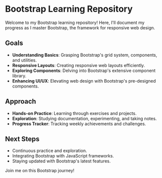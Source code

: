 # Bootstrap Learning Repository

Welcome to my Bootstrap learning repository! Here, I'll document my progress as I master Bootstrap, the framework for responsive web design.

## Goals

- **Understanding Basics**: Grasping Bootstrap's grid system, components, and utilities.
- **Responsive Layouts**: Creating responsive web layouts efficiently.
- **Exploring Components**: Delving into Bootstrap's extensive component library.
- **Enhancing UI/UX**: Elevating web design with Bootstrap's pre-designed components.

## Approach

- **Hands-on Practice**: Learning through exercises and projects.
- **Exploration**: Studying documentation, experimenting, and taking notes.
- **Progress Tracker**: Tracking weekly achievements and challenges.

## Next Steps

- Continuous practice and exploration.
- Integrating Bootstrap with JavaScript frameworks.
- Staying updated with Bootstrap's latest features.

Join me on this Bootstrap journey!
